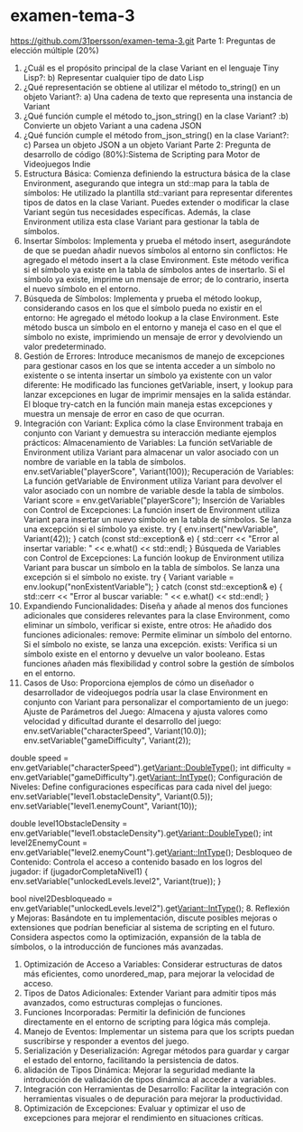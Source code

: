 # examen-tema-3
https://github.com/31persson/examen-tema-3.git
Parte 1: Preguntas de elección múltiple (20%)
 1. ¿Cuál es el propósito principal de la clase Variant en el lenguaje Tiny Lisp?: b) Representar cualquier tipo de dato Lisp
 2. ¿Qué representación se obtiene al utilizar el método to_string() en un objeto Variant?: a) Una cadena de texto que representa una instancia de Variant
 3. ¿Qué función cumple el método to_json_string() en la clase Variant? :b) Convierte un objeto Variant a una cadena JSON
 4. ¿Qué función cumple el método from_json_string() en la clase Variant?: c) Parsea un objeto JSON a un objeto Variant 
Parte 2: Pregunta de desarrollo de código (80%):Sistema de Scripting para Motor de Videojuegos Indie
  1. Estructura Básica: Comienza definiendo la estructura básica de la clase Environment, asegurando que integra un std::map para la tabla de símbolos: He utilizado la plantilla std::variant para representar diferentes tipos de datos en la clase Variant. Puedes extender o modificar la clase Variant según tus necesidades específicas. Además, la clase Environment utiliza esta clase Variant para gestionar la tabla de símbolos.
  2. Insertar Símbolos: Implementa y prueba el método insert, asegurándote de que se puedan añadir nuevos símbolos al entorno sin conflictos: He agregado el método insert a la clase Environment. Este método verifica si el símbolo ya existe en la tabla de símbolos antes de insertarlo. Si el símbolo ya existe, imprime un mensaje de error; de lo contrario, inserta el nuevo símbolo en el entorno.
  3. Búsqueda de Símbolos: Implementa y prueba el método lookup, considerando casos en los que el símbolo pueda no existir en el entorno: He agregado el método lookup a la clase Environment. Este método busca un símbolo en el entorno y maneja el caso en el que el símbolo no existe, imprimiendo un mensaje de error y devolviendo un valor predeterminado. 
  4. Gestión de Errores: Introduce mecanismos de manejo de excepciones para gestionar casos en los que se intenta acceder a un símbolo no existente o se intenta insertar un símbolo ya existente con un valor diferente: He modificado las funciones getVariable, insert, y lookup para lanzar excepciones en lugar de imprimir mensajes en la salida estándar. El bloque try-catch en la función main maneja estas excepciones y muestra un mensaje de error en caso de que ocurran.
  5. Integración con Variant: Explica cómo la clase Environment trabaja en conjunto con Variant y demuestra su interacción mediante ejemplos prácticos:
    Almacenamiento de Variables:
    La función setVariable de Environment utiliza Variant para almacenar un valor asociado con un nombre de variable en la tabla de símbolos.
    env.setVariable("playerScore", Variant(100));
    Recuperación de Variables:
    La función getVariable de Environment utiliza Variant para devolver el valor asociado con un nombre de variable desde la tabla de símbolos.
    Variant score = env.getVariable("playerScore");
    Inserción de Variables con Control de Excepciones:
    La función insert de Environment utiliza Variant para insertar un nuevo símbolo en la tabla de símbolos. Se lanza una excepción si el símbolo ya existe.
    try {
    env.insert("newVariable", Variant(42));
} catch (const std::exception& e) {
    std::cerr << "Error al insertar variable: " << e.what() << std::endl;
}
    Búsqueda de Variables con Control de Excepciones:
    La función lookup de Environment utiliza Variant para buscar un símbolo en la tabla de símbolos. Se lanza una excepción si el símbolo no existe.
    try {
    Variant variable = env.lookup("nonExistentVariable");
} catch (const std::exception& e) {
    std::cerr << "Error al buscar variable: " << e.what() << std::endl;
}
 6. Expandiendo Funcionalidades: Diseña y añade al menos dos funciones adicionales que consideres relevantes para la clase Environment, como eliminar un símbolo, verificar si existe, entre otros: He añadido dos funciones adicionales: remove: Permite eliminar un símbolo del entorno. Si el símbolo no existe, se lanza una excepción. exists: Verifica si un símbolo existe en el entorno y devuelve un valor booleano. Estas funciones añaden más flexibilidad y control sobre la gestión de símbolos en el entorno.
 7. Casos de Uso: Proporciona ejemplos de cómo un diseñador o desarrollador de videojuegos podría usar la clase Environment en conjunto con Variant para personalizar el comportamiento de un juego:
   Ajuste de Parámetros del Juego: Almacena y ajusta valores como velocidad y dificultad durante el desarrollo del juego:
   env.setVariable("characterSpeed", Variant(10.0));
env.setVariable("gameDifficulty", Variant(2));

double speed = env.getVariable("characterSpeed").get<Variant::DoubleType>();
int difficulty = env.getVariable("gameDifficulty").get<Variant::IntType>();
   Configuración de Niveles: Define configuraciones específicas para cada nivel del juego:
   env.setVariable("level1.obstacleDensity", Variant(0.5));
env.setVariable("level1.enemyCount", Variant(10));

double level1ObstacleDensity = env.getVariable("level1.obstacleDensity").get<Variant::DoubleType>();
int level2EnemyCount = env.getVariable("level2.enemyCount").get<Variant::IntType>();
   Desbloqueo de Contenido: Controla el acceso a contenido basado en los logros del jugador:
   if (jugadorCompletaNivel1) {
    env.setVariable("unlockedLevels.level2", Variant(true));
}

bool nivel2Desbloqueado = env.getVariable("unlockedLevels.level2").get<Variant::IntType>();
 8. Reflexión y Mejoras: Basándote en tu implementación, discute posibles mejoras o extensiones que podrían beneficiar al sistema de scripting en el futuro. Considera aspectos como la optimización, expansión de la tabla de símbolos, o la introducción de funciones más avanzadas.
   1. Optimización de Acceso a Variables: Considerar estructuras de datos más eficientes, como unordered_map, para mejorar la velocidad de acceso.
   2. Tipos de Datos Adicionales: Extender Variant para admitir tipos más avanzados, como estructuras complejas o funciones.
   3. Funciones Incorporadas: Permitir la definición de funciones directamente en el entorno de scripting para lógica más compleja.
   4. Manejo de Eventos: Implementar un sistema para que los scripts puedan suscribirse y responder a eventos del juego.
   5. Serialización y Deserialización: Agregar métodos para guardar y cargar el estado del entorno, facilitando la persistencia de datos.
   6. alidación de Tipos Dinámica: Mejorar la seguridad mediante la introducción de validación de tipos dinámica al acceder a variables.
   7. Integración con Herramientas de Desarrollo: Facilitar la integración con herramientas visuales o de depuración para mejorar la productividad.
   8. Optimización de Excepciones: Evaluar y optimizar el uso de excepciones para mejorar el rendimiento en situaciones críticas.

